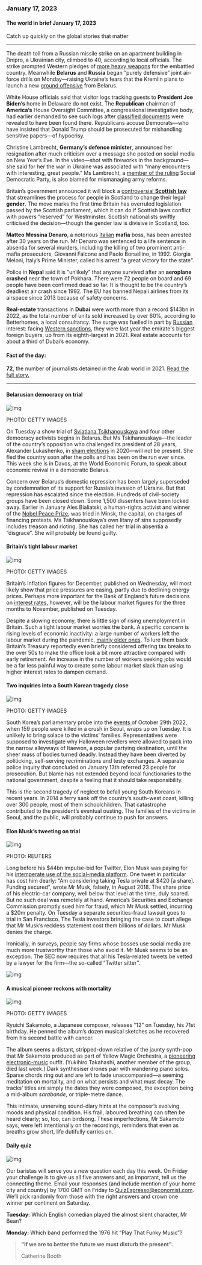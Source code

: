 ### January 17, 2023

#### The world in brief January 17, 2023

Catch up quickly on the global stories that matter

------

The death toll from a Russian missile strike on an apartment building in Dnipro, a Ukrainian city, climbed to 40, according to local officials. The strike prompted Western pledges of [more heavy weapons](https://www.economist.com/europe/2023/01/06/the-west-sends-armoured-fighting-vehicles-to-ukraine) for the embattled country. Meanwhile **Belarus** and **Russia** began “purely defensive” joint air-force drills on Monday—raising Ukraine’s fears that the Kremlin plans to launch a new [ground offensive](https://www.economist.com/leaders/2022/12/15/a-looming-russian-offensive) from Belarus.

White House officials said that visitor logs tracking guests to **President Joe Biden’s** home in Delaware do not exist. The **Republican** chairman of **America’s** House Oversight Committee, a congressional investigative body, had earlier demanded to see such logs after [classified documents](https://www.economist.com/united-states/2023/01/13/joe-bidens-documents-mess) were revealed to have been found there. Republicans accuse Democrats—who have insisted that Donald Trump should be prosecuted for mishandling sensitive papers—of hypocrisy.

Christine Lambrecht, **Germany’s defence minister**, announced her resignation after much criticism over a message she posted on social media on New Year’s Eve. In the video—shot with fireworks in the background—she said for her the war in Ukraine was associated with “many encounters with interesting, great people.” Ms Lambrecht, a [member of the ruling](https://www.economist.com/europe/2022/12/07/germanys-ruling-coalition-marks-its-first-anniversary) Social Democratic Party, is also blamed for mismanaging army reforms.

Britain’s government announced it will block a [controversial **Scottish** **law**](https://www.economist.com/britain/2023/01/05/scotlands-new-gender-reform-law-presents-rishi-sunak-with-a-dilemma) that streamlines the process for people in Scotland to change their legal **gender**. The move marks the first time Britain has overruled legislation passed by the Scottish parliament, which it can do if Scottish laws conflict with powers “reserved” for Westminster. Scottish nationalists swiftly criticised the decision—though the gender law is divisive in Scotland, too.

**Matteo Messina Denaro**, a notorious [Italian](https://www.economist.com/special-report/2022/12/05/southern-italy-needs-private-enterprise-and-infrastructure) **mafia** boss, has been arrested after 30 years on the run. Mr Denaro was sentenced to a life sentence in absentia for several murders, including the killing of two prominent anti-mafia prosecutors, Giovanni Falcone and Paolo Borsellino, in 1992. Giorgia Meloni, Italy’s Prime Minister, called his arrest “a great victory for the state”.

Police in **Nepal** said it is “unlikely” that anyone survived after an **aeroplane crashed** near the town of Pokhara. There were 72 people on board and 69 people have been confirmed dead so far. It is thought to be the country’s deadliest air crash since 1992. The EU has banned Nepali airlines from its airspace since 2013 because of safety concerns.

**Real-estate** transactions in **Dubai** were worth more than a record $143bn in 2022, as the total number of units sold increased by over 60%, according to Betterhomes, a local consultancy. The surge was fuelled in part by [Russian](https://www.economist.com/finance-and-economics/2022/09/22/dubai-is-the-worlds-resurgent-entrepot) interest: facing [Western sanctions](https://www.economist.com/leaders/2022/08/25/are-sanctions-working), they were last year the emirate's biggest foreign buyers, up from its eighth-largest in 2021. Real estate accounts for about a third of Dubai’s economy.



#### **Fact of the day:** 

**72**, the number of journalists detained in the Arab world in 2021. [Read the full story.](https://www.economist.com/middle-east-and-africa/2023/01/13/the-arab-worlds-rulers-have-turned-journalists-into-courtiers)



------



#### Belarusian democracy on trial

![img](https://niceboy.online/insight/public/Espresso/PHOTOS/20230121_dap301.jpg)

PHOTO: GETTY IMAGES

On Tuesday a show trial of [Sviatlana Tsikhanouskaya](https://www.economist.com/by-invitation/2022/04/02/sviatlana-tsikhanouskaya-argues-that-europe-will-be-safer-if-belarus-is-free) and four other democracy activists begins in Belarus. But Ms Tskihanouskaya—the leader of the country’s opposition who challenged its president of 28 years, Alexander Lukashenko, in [sham elections](https://www.economist.com/leaders/2020/08/13/belaruss-election-was-a-sham-the-wests-response-has-been-feeble) in 2020—will not be present. She fled the country soon after the polls and has been on the run ever since. This week she is in Davos, at the World Economic Forum, to speak about economic revival in a democratic Belarus.

Concern over Belarus’s domestic repression has been largely superseded by condemnation of its support for Russia’s invasion of Ukraine. But that repression has escalated since the election. Hundreds of civil-society groups have been closed down. Some 1,500 dissenters have been locked away. Earlier in January Ales Bialiatski, a human-rights activist and winner of the [Nobel Peace Prize](https://www.economist.com/europe/2022/10/07/the-nobel-peace-prize-recognises-human-rights-groups-that-spoke-truth-to-putinism), was tried in Minsk, the capital, on charges of financing protests. Ms Tsikhanouskaya’s own litany of sins supposedly includes treason and rioting. She has called her trial in absentia a “disgrace”. She will probably be found guilty.



#### Britain’s tight labour market

![img](https://niceboy.online/insight/public/Espresso/PHOTOS/20230121_dap308.jpg)

PHOTO: GETTY IMAGES

Britain’s inflation figures for December, published on Wednesday, will most likely show that price pressures are easing, partly due to declining energy prices. Perhaps more important for the Bank of England’s future decisions on [interest rates](https://www.economist.com/briefing/2022/12/08/rising-interest-rates-and-inflation-have-upended-investing), however, will be the labour market figures for the three months to November, published on Tuesday.

Despite a slowing economy, there is little sign of rising unemployment in Britain. Such a tight labour market worries the bank. A specific concern is rising levels of economic inactivity: a large number of workers left the labour market during the pandemic, [mainly older ones](https://www.economist.com/britain/2022/10/27/where-did-all-britains-50-somethings-go). To lure them back Britain’s Treasury reportedly even briefly considered offering tax breaks to the over 50s to make the office look a bit more attractive compared with early retirement. An increase in the number of workers seeking jobs would be a far less painful way to create some labour market slack than using higher interest rates to dampen demand.



#### Two inquiries into a South Korean tragedy close

![img](https://niceboy.online/insight/public/Espresso/PHOTOS/20230121_dap306.jpg)

PHOTO: GETTY IMAGES

South Korea’s parliamentary probe into the [events ](https://www.economist.com/asia/2022/11/03/when-a-disaster-shakes-a-country-political-leaders-face-peril)of October 29th 2022, when 159 people were killed in a crush in Seoul, wraps up on Tuesday. It is unlikely to bring solace to the victims’ families. Representatives were supposed to investigate why Halloween revellers were allowed to pack into the narrow alleyways of Itaewon, a popular partying destination, until the sheer mass of bodies turned deadly. Instead they have been diverted by politicking, self-serving recriminations and testy exchanges. A separate police inquiry that concluded on January 13th referred 23 people for prosecution. But blame has not extended beyond local functionaries to the national government, despite a feeling that it should take responsibility.

This is the second tragedy of neglect to befall young South Koreans in recent years. In 2014 a ferry sank off the country’s south-west coast, killing over 300 people, most of them schoolchildren. That catastrophe contributed to the president’s eventual ousting. The families of the victims in Seoul, and the public, will probably continue to push for answers.



#### Elon Musk’s tweeting on trial

![img](https://niceboy.online/insight/public/Espresso/PHOTOS/20230121_dap307.jpg)

PHOTO: REUTERS

Long before his $44bn impulse-bid for Twitter, Elon Musk was paying for his [intemperate use of the social-media platform](https://www.economist.com/leaders/2022/12/19/elon-musks-44bn-education-on-free-speech). One tweet in particular has cost him dearly: “Am considering taking Tesla private at $420 [a share]. Funding secured”, wrote Mr Musk, falsely, in August 2018. The share price of his electric-car company, well below that level at the time, duly soared. But no such deal was remotely at hand. America’s Securities and Exchange Commission promptly sued him for fraud, which Mr Musk settled, incurring a $20m penalty. On Tuesday a separate securities-fraud lawsuit goes to trial in San Francisco. The Tesla investors bringing the case to court allege that Mr Musk’s reckless statement cost them billions of dollars. Mr Musk denies the charge.

Ironically, in surveys, people say firms whose bosses use social media are much more trustworthy than those who avoid it. Mr Musk seems to be an exception. The SEC now requires that all his Tesla-related tweets be vetted by a lawyer for the firm—the so-called “Twitter sitter”.

![img](https://niceboy.online/insight/public/Espresso/PHOTOS/20230121_DAC389.jpg)



#### A musical pioneer reckons with mortality

![img](https://niceboy.online/insight/public/Espresso/PHOTOS/20230121_dap303.jpg)

PHOTO: GETTY IMAGES

Ryuichi Sakamoto, a Japanese composer, releases “12” on Tuesday, his 71st birthday. He penned the album’s dozen musical sketches as he recovered from his second battle with cancer.

The album seems a distant, stripped-down relative of the jaunty synth-pop that Mr Sakamoto produced as part of Yellow Magic Orchestra, a [pioneering electronic-music](https://www.economist.com/1843/2019/04/18/make-brexit-bearablewith-japanese-ambient-music) outfit. (Yukihiro Takahashi, another member of the group, died last week.) Dark synthesiser drones pair with wandering piano solos. Sparse chords ring out and are left to fade unaccompanied—a seeming meditation on mortality, and on what persists and what must decay. The tracks’ titles are simply the dates they were composed, the exception being a mid-album *sarabande*, or triple-metre dance.

This intimate, unnerving sound-diary hints at the composer’s evolving moods and physical condition. His frail, laboured breathing can often be heard clearly; so, too, can birdsong. These imperfections, Mr Sakamoto says, were left intentionally on the recordings, reminders that even as breaths grow short, life dutifully carries on.



#### Daily quiz

![img](https://niceboy.online/insight/public/Espresso/PHOTOS/EspressoQuiz_6.jpeg)

Our baristas will serve you a new question each day this week. On Friday your challenge is to give us all five answers and, as important, tell us the connecting theme. Email your responses (and include mention of your home city and country) by 1700 GMT on Friday to [QuizEspresso@economist.com](https://mail.google.com/mail/?view=cm&fs=1&tf=1&to=QuizEspresso@economist.com). We’ll pick randomly from those with the right answers and crown one winner per continent on Saturday.

**Tuesday:** Which English comedian played the almost silent character, Mr Bean?

**Monday:** Which band performed the 1976 hit “Play That Funky Music”?



> **"If we are to better the future we must disturb the present".**
>
> Catherine Booth




